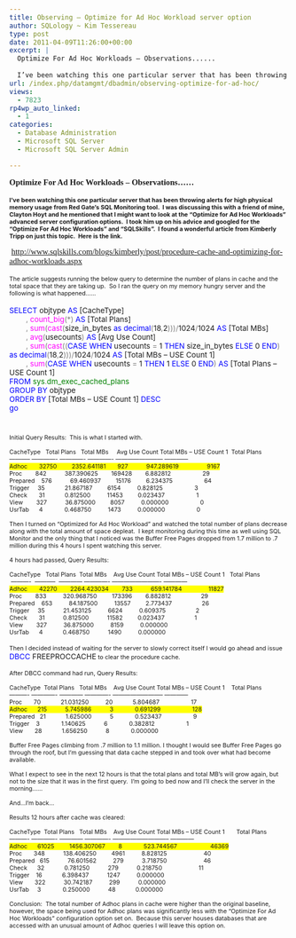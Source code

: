 ```yaml
---
title: Observing – Optimize for Ad Hoc Workload server option
author: SQLology ~ Kim Tessereau
type: post
date: 2011-04-09T11:26:00+00:00
excerpt: |
  Optimize For Ad Hoc Workloads – Observations......
   
  I’ve been watching this one particular server that has been throwing alerts for high physical memory usage from Red Gate’s SQL Monitoring tool.  I was discussing this with a friend of mine, Clayton&hellip;
url: /index.php/datamgmt/dbadmin/observing-optimize-for-ad-hoc/
views:
  - 7823
rp4wp_auto_linked:
  - 1
categories:
  - Database Administration
  - Microsoft SQL Server
  - Microsoft SQL Server Admin

---
```

<p class="MsoNormal" style="margin: 0in 0in 0pt;">
  <strong style="mso-bidi-font-weight: normal;"><span style="font-family: Calibri; font-size: 11pt;">Optimize For Ad Hoc Workloads – Observations&#8230;&#8230;</span></strong>
</p>

<p class="MsoNormal" style="margin: 0in 0in 0pt;">
  <strong style="mso-bidi-font-weight: normal;"><span style="font-family: Calibri; font-size: 11pt;"> </span></strong>
</p>

<p class="MsoNormal" style="margin: 0in 0in 0pt;">
  <strong style="mso-bidi-font-weight: normal;"><span style="font-family: &amp;amp; font-size: 8pt;">I’ve been watching this one particular server that has been throwing alerts for high physical memory usage from Red Gate’s SQL Monitoring tool.<span style="mso-spacerun: yes;">  </span>I was discussing this with a friend of mine, Clayton Hoyt and he mentioned that I might want to look at the “Optimize for Ad Hoc Workloads” advanced server configuration options.<span style="mso-spacerun: yes;">  </span>I took him up on his advice and googled for the “Optimize For Ad Hoc Workloads” and “SQLSkills”.<span style="mso-spacerun: yes;">  </span>I found a wonderful article from Kimberly Tripp on just this topic.<span style="mso-spacerun: yes;">  </span>Here is the link.</span></strong>
</p>

<p class="MsoNormal" style="margin: 0in 0in 0pt;">
  <strong style="mso-bidi-font-weight: normal;"><span style="font-family: &amp;amp; font-size: 8pt;"> </span></strong>
</p>

<p class="MsoNormal" style="margin: 0in 0in 0pt;">
  <span style="font-family: Calibri; font-size: 11pt;"> <a href="http://www.sqlskills.com/blogs/kimberly/post/procedure-cache-and-optimizing-for-adhoc-workloads.aspx">http://www.sqlskills.com/blogs/kimberly/post/procedure-cache-and-optimizing-for-adhoc-workloads.aspx</a></span>
</p>

<p class="MsoNormal" style="margin: 0in 0in 0pt;">
  <span style="font-family: Calibri; font-size: 11pt;"> </span>
</p>

<p class="MsoNormal" style="margin: 0in 0in 0pt; mso-layout-grid-align: none;">
  <span style="font-family: &amp;amp; font-size: 8pt; mso-no-proof: yes;">The article suggests running the below query to determine the number of plans in cache and the total space that they are taking up.<span style="mso-spacerun: yes;">  </span>So I ran the query on my memory hungry server and the following is what happened&#8230;&#8230;</span>
</p>

<p class="MsoNormal" style="margin: 0in 0in 0pt; mso-layout-grid-align: none;">
  <span style="font-family: &amp;amp; color: blue; font-size: 10pt; mso-no-proof: yes;"> </span>
</p>

<p class="MsoNormal" style="margin: 0in 0in 0pt; mso-layout-grid-align: none;">
  <span style="font-family: &amp;amp; color: blue; font-size: 10pt; mso-no-proof: yes;">SELECT</span><span style="font-family: &amp;amp; font-size: 10pt; mso-no-proof: yes;"> objtype <span style="color: blue;">AS</span> [CacheType]</span>
</p>

<p class="MsoNormal" style="margin: 0in 0in 0pt; mso-layout-grid-align: none;">
  <span style="font-family: &amp;amp; font-size: 10pt; mso-no-proof: yes;"><span style="mso-spacerun: yes;">        </span><span style="color: gray;">,</span> <span style="color: fuchsia;">count_big</span><span style="color: gray;">(*)</span> <span style="color: blue;">AS</span> [Total Plans]</span>
</p>

<p class="MsoNormal" style="margin: 0in 0in 0pt; mso-layout-grid-align: none;">
  <span style="font-family: &amp;amp; font-size: 10pt; mso-no-proof: yes;"><span style="mso-spacerun: yes;">        </span><span style="color: gray;">,</span> <span style="color: fuchsia;">sum</span><span style="color: gray;">(</span><span style="color: fuchsia;">cast</span><span style="color: gray;">(</span>size_in_bytes <span style="color: blue;">as</span> <span style="color: blue;">decimal</span><span style="color: gray;">(</span>18<span style="color: gray;">,</span>2<span style="color: gray;">)))/</span>1024<span style="color: gray;">/</span>1024 <span style="color: blue;">AS</span> [Total MBs]</span>
</p>

<p class="MsoNormal" style="margin: 0in 0in 0pt; mso-layout-grid-align: none;">
  <span style="font-family: &amp;amp; font-size: 10pt; mso-no-proof: yes;"><span style="mso-spacerun: yes;">        </span><span style="color: gray;">,</span> <span style="color: fuchsia;">avg</span><span style="color: gray;">(</span>usecounts<span style="color: gray;">)</span> <span style="color: blue;">AS</span> [Avg Use Count]</span>
</p>

<p class="MsoNormal" style="margin: 0in 0in 0pt; mso-layout-grid-align: none;">
  <span style="font-family: &amp;amp; font-size: 10pt; mso-no-proof: yes;"><span style="mso-spacerun: yes;">        </span><span style="color: gray;">,</span> <span style="color: fuchsia;">sum</span><span style="color: gray;">(</span><span style="color: fuchsia;">cast</span><span style="color: gray;">((</span><span style="color: blue;">CASE</span> <span style="color: blue;">WHEN</span> usecounts <span style="color: gray;">=</span> 1 <span style="color: blue;">THEN</span> size_in_bytes <span style="color: blue;">ELSE</span> 0 <span style="color: blue;">END</span><span style="color: gray;">)</span> <span style="color: blue;">as</span> <span style="color: blue;">decimal</span><span style="color: gray;">(</span>18<span style="color: gray;">,</span>2<span style="color: gray;">)))/</span>1024<span style="color: gray;">/</span>1024 <span style="color: blue;">AS</span> [Total MBs &#8211; USE Count 1]</span>
</p>

<p class="MsoNormal" style="margin: 0in 0in 0pt; mso-layout-grid-align: none;">
  <span style="font-family: &amp;amp; font-size: 10pt; mso-no-proof: yes;"><span style="mso-spacerun: yes;">        </span><span style="color: gray;">,</span> <span style="color: fuchsia;">sum</span><span style="color: gray;">(</span><span style="color: blue;">CASE</span> <span style="color: blue;">WHEN</span> usecounts <span style="color: gray;">=</span> 1 <span style="color: blue;">THEN</span> 1 <span style="color: blue;">ELSE</span> 0 <span style="color: blue;">END</span><span style="color: gray;">)</span> <span style="color: blue;">AS</span> [Total Plans &#8211; USE Count 1]</span>
</p>

<p class="MsoNormal" style="margin: 0in 0in 0pt; mso-layout-grid-align: none;">
  <span style="font-family: &amp;amp; color: blue; font-size: 10pt; mso-no-proof: yes;">FROM</span><span style="font-family: &amp;amp; font-size: 10pt; mso-no-proof: yes;"> <span style="color: green;">sys</span><span style="color: gray;">.</span><span style="color: green;">dm_exec_cached_plans</span></span>
</p>

<p class="MsoNormal" style="margin: 0in 0in 0pt; mso-layout-grid-align: none;">
  <span style="font-family: &amp;amp; color: blue; font-size: 10pt; mso-no-proof: yes;">GROUP</span><span style="font-family: &amp;amp; font-size: 10pt; mso-no-proof: yes;"> <span style="color: blue;">BY</span> objtype</span>
</p>

<p class="MsoNormal" style="margin: 0in 0in 0pt; mso-layout-grid-align: none;">
  <span style="font-family: &amp;amp; color: blue; font-size: 10pt; mso-no-proof: yes;">ORDER</span><span style="font-family: &amp;amp; font-size: 10pt; mso-no-proof: yes;"> <span style="color: blue;">BY</span> [Total MBs &#8211; USE Count 1] <span style="color: blue;">DESC</span></span>
</p>

<p class="MsoNormal" style="margin: 0in 0in 0pt; mso-layout-grid-align: none;">
  <span style="font-family: &amp;amp; color: blue; font-size: 10pt; mso-no-proof: yes;">go</span>
</p>

<p class="MsoNormal" style="margin: 0in 0in 0pt;">
  <span style="font-family: &amp;amp; font-size: 8pt;"> </span>
</p>

<p class="MsoNormal" style="margin: 0in 0in 0pt;">
  <span style="font-family: &amp;amp; font-size: 8pt;"> </span>
</p>

<p class="MsoNormal" style="margin: 0in 0in 0pt;">
  <span style="font-family: &amp;amp; font-size: 8pt;"> </span>
</p>

<p class="MsoNormal" style="margin: 0in 0in 0pt;">
  <span style="font-family: &amp;amp; font-size: 8pt;">Initial Query Results:<span style="mso-spacerun: yes;">  </span>This is what I started with.</span>
</p>

<p class="MsoNormal" style="margin: 0in 0in 0pt;">
  <span style="font-family: &amp;amp; font-size: 8pt;"> </span>
</p>

<p class="MsoNormal" style="margin: 0in 0in 0pt;">
  <span style="font-family: &amp;amp; font-size: 8pt;">CacheType   Total Plans   Total MBs     Avg Use Count Total MBs &#8211; USE Count 1  Total Plans </span>
</p>

<p class="MsoNormal" style="margin: 0in 0in 0pt;">
  <span style="font-family: &amp;amp; font-size: 8pt;">&#8212;&#8212;&#8212;&#8211; &#8212;&#8212;&#8212;&#8212;- &#8212;&#8212;&#8212;&#8212;- &#8212;&#8212;&#8212;&#8212;- &#8212;&#8212;&#8212;&#8212;&#8212;&#8212;&#8212;&#8212; &#8212;&#8212;&#8212;&#8212;</span>
</p>

<p class="MsoNormal" style="margin: 0in 0in 0pt;">
  <span style="font-family: &amp;amp; background: yellow; font-size: 8pt; mso-highlight: yellow;">Adhoc       32750        <span style="mso-spacerun: yes;"> </span>2352.641181       927           947.289619                 9167</span>
</p>

<p class="MsoNormal" style="margin: 0in 0in 0pt;">
  <span style="font-family: &amp;amp; font-size: 8pt;">Proc        842           387.390625        169428        6.882812                   29</span>
</p>

<p class="MsoNormal" style="margin: 0in 0in 0pt;">
  <span style="font-family: &amp;amp; font-size: 8pt;">Prepared    576           69.460937         15176         6.234375                   64</span>
</p>

<p class="MsoNormal" style="margin: 0in 0in 0pt;">
  <span style="font-family: &amp;amp; font-size: 8pt;">Trigger     35            21.867187         6154          0.828125                   3</span>
</p>

<p class="MsoNormal" style="margin: 0in 0in 0pt;">
  <span style="font-family: &amp;amp; font-size: 8pt;">Check       31            0.812500          11453         0.023437                   1</span>
</p>

<p class="MsoNormal" style="margin: 0in 0in 0pt;">
  <span style="font-family: &amp;amp; font-size: 8pt;">View        327           36.875000         8057          0.000000                   0</span>
</p>

<p class="MsoNormal" style="margin: 0in 0in 0pt;">
  <span style="font-family: &amp;amp; font-size: 8pt;">UsrTab      4             0.468750          1473          0.000000                   0</span>
</p>

<p class="MsoNormal" style="margin: 0in 0in 0pt; mso-layout-grid-align: none;">
  <span style="font-family: &amp;amp; font-size: 8pt; mso-no-proof: yes;"> </span>
</p>

<p class="MsoNormal" style="margin: 0in 0in 0pt; mso-layout-grid-align: none;">
  <span style="font-family: &amp;amp; font-size: 8pt; mso-no-proof: yes;">Then I turned on “Optimized for Ad Hoc Workload” and watched the total number of plans decrease along with the total amount of space depleat.<span style="mso-spacerun: yes;">  </span>I kept monitoring during this time as well using SQL Monitor and the only thing that I noticed was the Buffer Free Pages dropped from 1.7 million to .7 million during this 4 hours I spent watching this server.</span>
</p>

<p class="MsoNormal" style="margin: 0in 0in 0pt; mso-layout-grid-align: none;">
  <span style="font-family: &amp;amp; font-size: 8pt; mso-no-proof: yes;"> </span>
</p>

<p class="MsoNormal" style="margin: 0in 0in 0pt; mso-layout-grid-align: none;">
  <span style="font-family: &amp;amp; font-size: 8pt; mso-no-proof: yes;">4 hours had passed, Query Results:<span style="mso-spacerun: yes;">  </span></span>
</p>

<p class="MsoNormal" style="margin: 0in 0in 0pt; mso-layout-grid-align: none;">
  <span style="font-family: &amp;amp; font-size: 8pt; mso-no-proof: yes;"> </span>
</p>

<p class="MsoNormal" style="margin: 0in 0in 0pt; mso-layout-grid-align: none;">
  <span style="font-family: &amp;amp; font-size: 8pt; mso-no-proof: yes;">CacheType<span style="mso-spacerun: yes;">   </span>Total Plans<span style="mso-spacerun: yes;">  </span>Total MBs<span style="mso-spacerun: yes;">    </span>Avg Use Count Total MBs &#8211; USE Count 1<span style="mso-spacerun: yes;">   </span>Total Plans </span>
</p>

<p class="MsoNormal" style="margin: 0in 0in 0pt; mso-layout-grid-align: none;">
  <span style="font-family: &amp;amp; font-size: 8pt; mso-no-proof: yes;"> </span><span style="font-family: &amp;amp; font-size: 8pt; mso-no-proof: yes;">&#8212;&#8212;&#8212;-<span style="mso-spacerun: yes;">  </span>&#8212;&#8212;&#8212;&#8211; <span style="mso-spacerun: yes;"> </span>&#8212;&#8212;&#8212;&#8212; &#8212;&#8212;&#8212;&#8212;- &#8212;&#8212;&#8212;&#8212;&#8212;&#8212;&#8212;&#8212;- &#8212;&#8212;&#8212;&#8212;</span>
</p>

<p class="MsoNormal" style="margin: 0in 0in 0pt; mso-layout-grid-align: none;">
  <span style="font-family: &amp;amp; background: yellow; font-size: 8pt; mso-no-proof: yes; mso-highlight: yellow;">Adhoc<span style="mso-spacerun: yes;">       </span>42270<span style="mso-spacerun: yes;">     </span><span style="mso-spacerun: yes;">   </span>2264.423034<span style="mso-spacerun: yes;">        </span>733<span style="mso-spacerun: yes;">           </span>659.141784<span style="mso-spacerun: yes;">                </span>11827</span>
</p>

<p class="MsoNormal" style="margin: 0in 0in 0pt; mso-layout-grid-align: none;">
  <span style="font-family: &amp;amp; font-size: 8pt; mso-no-proof: yes;">Proc<span style="mso-spacerun: yes;">        </span>833<span style="mso-spacerun: yes;">          </span>320.968750<span style="mso-spacerun: yes;">         </span>173396<span style="mso-spacerun: yes;">        </span>6.882812<span style="mso-spacerun: yes;">                  </span>29</span>
</p>

<p class="MsoNormal" style="margin: 0in 0in 0pt; mso-layout-grid-align: none;">
  <span style="font-family: &amp;amp; font-size: 8pt; mso-no-proof: yes;">Prepared<span style="mso-spacerun: yes;">    </span>653<span style="mso-spacerun: yes;">          </span>84.187500<span style="mso-spacerun: yes;">          </span>13557<span style="mso-spacerun: yes;">         </span>2.773437<span style="mso-spacerun: yes;">                  </span>26</span>
</p>

<p class="MsoNormal" style="margin: 0in 0in 0pt; mso-layout-grid-align: none;">
  <span style="font-family: &amp;amp; font-size: 8pt; mso-no-proof: yes;">Trigger<span style="mso-spacerun: yes;">     </span>35<span style="mso-spacerun: yes;">           </span>21.453125<span style="mso-spacerun: yes;">          </span>6624<span style="mso-spacerun: yes;">          </span>0.609375<span style="mso-spacerun: yes;">                  </span>2</span>
</p>

<p class="MsoNormal" style="margin: 0in 0in 0pt; mso-layout-grid-align: none;">
  <span style="font-family: &amp;amp; font-size: 8pt; mso-no-proof: yes;">Check<span style="mso-spacerun: yes;">       </span>31<span style="mso-spacerun: yes;">           </span>0.812500<span style="mso-spacerun: yes;">           </span>11582<span style="mso-spacerun: yes;">         </span>0.023437<span style="mso-spacerun: yes;">                  </span>1</span>
</p>

<p class="MsoNormal" style="margin: 0in 0in 0pt; mso-layout-grid-align: none;">
  <span style="font-family: &amp;amp; font-size: 8pt; mso-no-proof: yes;">View<span style="mso-spacerun: yes;">        </span>327<span style="mso-spacerun: yes;">          </span>36.875000<span style="mso-spacerun: yes;">          </span>8159<span style="mso-spacerun: yes;">          </span>0.000000<span style="mso-spacerun: yes;">                  </span></span>
</p>

<p class="MsoNormal" style="margin: 0in 0in 0pt; mso-layout-grid-align: none;">
  <span style="font-family: &amp;amp; font-size: 8pt; mso-no-proof: yes;">UsrTab<span style="mso-spacerun: yes;">      </span>4<span style="mso-spacerun: yes;">            </span>0.468750<span style="mso-spacerun: yes;">           </span>1490<span style="mso-spacerun: yes;">          </span>0.000000<span style="mso-spacerun: yes;">                  </span></span>
</p>

<p class="MsoNormal" style="margin: 0in 0in 0pt;">
  <span style="font-family: Times New Roman; font-size: small;"> </span>
</p>

<p class="MsoNormal" style="margin: 0in 0in 0pt;">
  <span style="font-family: &amp;amp; font-size: 8pt;">Then I decided instead of waiting for the server to slowly correct itself I would go ahead and issue </span><span style="font-family: &amp;amp; color: blue; font-size: 10pt; mso-no-proof: yes;">DBCC</span><span style="font-family: &amp;amp; font-size: 10pt; mso-no-proof: yes;"> FREEPROCCACHE</span><span style="font-family: &amp;amp; font-size: 8pt;"> to clear the procedure cache.</span>
</p>

<p class="MsoNormal" style="margin: 0in 0in 0pt;">
  <span style="font-family: &amp;amp; font-size: 10pt; mso-no-proof: yes;"> </span>
</p>

<p class="MsoNormal" style="margin: 0in 0in 0pt;">
  <span style="font-family: &amp;amp; font-size: 8pt; mso-no-proof: yes;">After DBCC command had run, Query Results:</span>
</p>

<p class="MsoNormal" style="margin: 0in 0in 0pt;">
  <span style="font-family: &amp;amp; font-size: 8pt;"> </span>
</p>

<p class="MsoNormal" style="margin: 0in 0in 0pt; mso-layout-grid-align: none;">
  <span style="font-family: &amp;amp; font-size: 8pt; mso-no-proof: yes;">CacheType<span style="mso-spacerun: yes;">  </span>Total Plans<span style="mso-spacerun: yes;">   </span>Total MBs<span style="mso-spacerun: yes;">    </span>Avg Use Count Total MBs &#8211; USE Count 1<span style="mso-spacerun: yes;">    </span>Total Plans</span>
</p>

<p class="MsoNormal" style="margin: 0in 0in 0pt; mso-layout-grid-align: none;">
  <span style="font-family: &amp;amp; font-size: 8pt; mso-no-proof: yes;">&#8212;&#8212;&#8212;- &#8212;&#8212;&#8212;&#8212;- &#8212;&#8212;&#8212;&#8212; &#8212;&#8212;&#8212;&#8212;- &#8212;&#8212;&#8212;&#8212;&#8212;&#8212;&#8212;&#8212;&#8211; &#8212;&#8212;&#8212;&#8212;</span>
</p>

<p class="MsoNormal" style="margin: 0in 0in 0pt; mso-layout-grid-align: none;">
  <span style="font-family: &amp;amp; font-size: 8pt; mso-no-proof: yes;">Proc<span style="mso-spacerun: yes;">       </span>70<span style="mso-spacerun: yes;">            </span>21.031250<span style="mso-spacerun: yes;">          </span>20<span style="mso-spacerun: yes;">            </span>5.804687<span style="mso-spacerun: yes;">                   </span>17</span>
</p>

<p class="MsoNormal" style="margin: 0in 0in 0pt; mso-layout-grid-align: none;">
  <span style="font-family: &amp;amp; background: yellow; font-size: 8pt; mso-no-proof: yes; mso-highlight: yellow;">Adhoc<span style="mso-spacerun: yes;">      </span>215<span style="mso-spacerun: yes;">           </span>5.745986<span style="mso-spacerun: yes;">           </span>3<span style="mso-spacerun: yes;">             </span>0.691299<span style="mso-spacerun: yes;">                   </span>128</span>
</p>

<p class="MsoNormal" style="margin: 0in 0in 0pt; mso-layout-grid-align: none;">
  <span style="font-family: &amp;amp; font-size: 8pt; mso-no-proof: yes;">Prepared<span style="mso-spacerun: yes;">   </span>21<span style="mso-spacerun: yes;">            </span>1.625000<span style="mso-spacerun: yes;">           </span>5<span style="mso-spacerun: yes;">             </span>0.523437<span style="mso-spacerun: yes;">                   </span>9</span>
</p>

<p class="MsoNormal" style="margin: 0in 0in 0pt; mso-layout-grid-align: none;">
  <span style="font-family: &amp;amp; font-size: 8pt; mso-no-proof: yes;">Trigger<span style="mso-spacerun: yes;">    </span>3<span style="mso-spacerun: yes;">            </span><span style="mso-spacerun: yes;"> </span>1.140625<span style="mso-spacerun: yes;">           </span>6<span style="mso-spacerun: yes;">             </span>0.382812<span style="mso-spacerun: yes;">                   </span>1</span>
</p>

<p class="MsoNormal" style="margin: 0in 0in 0pt; mso-layout-grid-align: none;">
  <span style="font-family: &amp;amp; font-size: 8pt; mso-no-proof: yes;">View<span style="mso-spacerun: yes;">       </span>28<span style="mso-spacerun: yes;">            </span>1.656250<span style="mso-spacerun: yes;">           </span>8<span style="mso-spacerun: yes;">             </span>0.000000<span style="mso-spacerun: yes;">                   </span></span>
</p>

<p class="MsoNormal" style="margin: 0in 0in 0pt; mso-layout-grid-align: none;">
  <span style="font-family: &amp;amp; font-size: 8pt; mso-no-proof: yes;"> </span>
</p>

<p class="MsoNormal" style="margin: 0in 0in 0pt; mso-layout-grid-align: none;">
  <span style="font-family: &amp;amp; font-size: 8pt; mso-no-proof: yes;">Buffer Free Pages climbing from .7 million to 1.1 million. I thought I would see Buffer Free Pages go through the roof, but I’m guessing that data cache stepped in and took over what had become available.</span>
</p>

<p class="MsoNormal" style="margin: 0in 0in 0pt; mso-layout-grid-align: none;">
  <span style="font-family: &amp;amp; font-size: 8pt; mso-no-proof: yes;"> </span>
</p>

<p class="MsoNormal" style="margin: 0in 0in 0pt; mso-layout-grid-align: none;">
  <span style="font-family: &amp;amp; font-size: 8pt; mso-no-proof: yes;">What I expect to see in the next 12 hours is that the total plans and total MB’s will grow again, but not to the size that it was in the first query.<span style="mso-spacerun: yes;">  </span>I’m going to bed now and I’ll check the server in the morning……</span>
</p>

<p class="MsoNormal" style="margin: 0in 0in 0pt; mso-layout-grid-align: none;">
  <span style="font-family: &amp;amp; font-size: 8pt; mso-no-proof: yes;"> </span>
</p>

<p class="MsoNormal" style="margin: 0in 0in 0pt; mso-layout-grid-align: none;">
  <span style="font-family: &amp;amp; font-size: 8pt; mso-no-proof: yes;">And&#8230;I’m back&#8230; </span>
</p>

<p class="MsoNormal" style="margin: 0in 0in 0pt; mso-layout-grid-align: none;">
  <span style="font-family: &amp;amp; font-size: 8pt; mso-no-proof: yes;"> </span>
</p>

<p class="MsoNormal" style="margin: 0in 0in 0pt;">
  <span style="font-family: &amp;amp; font-size: 8pt;">Results 12 hours after cache was cleared:</span>
</p>

<p class="MsoNormal" style="margin: 0in 0in 0pt;">
  <span style="font-family: &amp;amp; font-size: 8pt;"> </span>
</p>

<p class="MsoNormal" style="margin: 0in 0in 0pt; mso-layout-grid-align: none;">
  <span style="font-family: &amp;amp; font-size: 8pt; mso-no-proof: yes;">CacheType<span style="mso-spacerun: yes;">  </span>Total Plans<span style="mso-spacerun: yes;">   </span>Total MBs<span style="mso-spacerun: yes;">    </span>Avg Use Count Total MBs &#8211; USE Count 1<span style="mso-spacerun: yes;">       </span>Total Plans</span>
</p>

<p class="MsoNormal" style="margin: 0in 0in 0pt; mso-layout-grid-align: none;">
  <span style="font-family: &amp;amp; font-size: 8pt; mso-no-proof: yes;">&#8212;&#8212;&#8212;- &#8212;&#8212;&#8212;&#8212;- &#8212;&#8212;&#8212;&#8212; &#8212;&#8212;&#8212;&#8212;- &#8212;&#8212;&#8212;&#8212;&#8212;&#8212;&#8212;&#8212;&#8212;&#8211; &#8212;&#8212;&#8212;&#8212;</span>
</p>

<p class="MsoNormal" style="margin: 0in 0in 0pt; mso-layout-grid-align: none;">
  <span style="font-family: &amp;amp; background: yellow; font-size: 8pt; mso-no-proof: yes; mso-highlight: yellow;">Adhoc<span style="mso-spacerun: yes;">      </span>61025<span style="mso-spacerun: yes;">         </span>1456.307067<span style="mso-spacerun: yes;">        </span>8<span style="mso-spacerun: yes;">             </span>523.744567<span style="mso-spacerun: yes;">                    </span>46369</span>
</p>

<p class="MsoNormal" style="margin: 0in 0in 0pt; mso-layout-grid-align: none;">
  <span style="font-family: &amp;amp; font-size: 8pt; mso-no-proof: yes;">Proc<span style="mso-spacerun: yes;">       </span>348<span style="mso-spacerun: yes;">           </span>138.406250<span style="mso-spacerun: yes;">         </span>4961<span style="mso-spacerun: yes;">          </span>8.828125<span style="mso-spacerun: yes;">            </span><span style="mso-spacerun: yes;">          </span>40</span>
</p>

<p class="MsoNormal" style="margin: 0in 0in 0pt; mso-layout-grid-align: none;">
  <span style="font-family: &amp;amp; font-size: 8pt; mso-no-proof: yes;">Prepared<span style="mso-spacerun: yes;">   </span>615<span style="mso-spacerun: yes;">           </span>76.601562<span style="mso-spacerun: yes;">          </span>279<span style="mso-spacerun: yes;">           </span>3.718750<span style="mso-spacerun: yes;">                      </span>46</span>
</p>

<p class="MsoNormal" style="margin: 0in 0in 0pt; mso-layout-grid-align: none;">
  <span style="font-family: &amp;amp; font-size: 8pt; mso-no-proof: yes;">Check<span style="mso-spacerun: yes;">      </span>32<span style="mso-spacerun: yes;">            </span>0.781250<span style="mso-spacerun: yes;">           </span>279<span style="mso-spacerun: yes;">           </span>0.218750<span style="mso-spacerun: yes;">                      </span>11</span>
</p>

<p class="MsoNormal" style="margin: 0in 0in 0pt; mso-layout-grid-align: none;">
  <span style="font-family: &amp;amp; font-size: 8pt; mso-no-proof: yes;">Trigger<span style="mso-spacerun: yes;">    </span>16<span style="mso-spacerun: yes;">            </span>6.398437<span style="mso-spacerun: yes;">           </span>1247<span style="mso-spacerun: yes;">          </span>0.000000<span style="mso-spacerun: yes;">                      </span></span>
</p>

<p class="MsoNormal" style="margin: 0in 0in 0pt; mso-layout-grid-align: none;">
  <span style="font-family: &amp;amp; font-size: 8pt; mso-no-proof: yes;">View<span style="mso-spacerun: yes;">       </span>322<span style="mso-spacerun: yes;">           </span>30.742187<span style="mso-spacerun: yes;">          </span>299<span style="mso-spacerun: yes;">           </span>0.000000<span style="mso-spacerun: yes;">                      </span></span>
</p>

<p class="MsoNormal" style="margin: 0in 0in 0pt; mso-layout-grid-align: none;">
  <span style="font-family: &amp;amp; font-size: 8pt; mso-no-proof: yes;">UsrTab<span style="mso-spacerun: yes;">     </span>3<span style="mso-spacerun: yes;">             </span>0.250000<span style="mso-spacerun: yes;">           </span>48<span style="mso-spacerun: yes;">            </span>0.000000<span style="mso-spacerun: yes;">                      </span></span>
</p>

<p class="MsoNormal" style="margin: 0in 0in 0pt;">
  <span style="font-family: &amp;amp; font-size: 8pt;"> </span>
</p>

<p class="MsoNormal" style="margin: 0in 0in 0pt;">
  <span style="font-family: &amp;amp; font-size: 8pt;">Conclusion:<span style="mso-spacerun: yes;">  </span>The total number of Adhoc plans in cache were higher than the original baseline, however, the space being used for Adhoc plans was significantly less with the “Optimize For Ad Hoc Workloads” configuration option set on.<span style="mso-spacerun: yes;">  </span>Because this server houses databases that are accessed with an unusual amount of Adhoc queries I will leave this option on.</span>
</p>

<p class="MsoNormal" style="margin: 0in 0in 0pt;">
  <span style="font-family: &amp;amp; font-size: 8pt;"> </span>
</p>